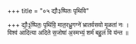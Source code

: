 +++
title = "०५ द्यौ३ष्पितः पृथिवि"

+++
द्यौ॒३॒॑ष्पितः॒ पृथि॑वि॒ मात॒रध्रु॒गग्ने॑ भ्रातर्वसवो मृ॒ळता॑ नः ।  
विश्व॑ आदित्या अदिते स॒जोषा॑ अ॒स्मभ्यं॒ शर्म॑ बहु॒लं वि य॑न्त ॥